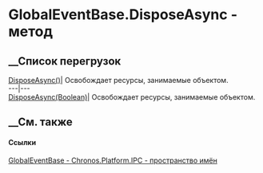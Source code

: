 # GlobalEventBase.DisposeAsync - метод
##  __Список перегрузок
[DisposeAsync()](M_Chronos_Platform_IPC_GlobalEventBase_DisposeAsync.htm)|
Освобождает ресурсы, занимаемые объектом.  
---|---  
[DisposeAsync(Boolean)](M_Chronos_Platform_IPC_GlobalEventBase_DisposeAsync_1.htm)|
Освобождает ресурсы, занимаемые объектом.  
##  __См. также
#### Ссылки
[GlobalEventBase - ](T_Chronos_Platform_IPC_GlobalEventBase.htm)
[Chronos.Platform.IPC - пространство имён](N_Chronos_Platform_IPC.htm)
